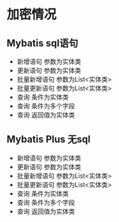 # 加密情况

## Mybatis sql语句

- 新增语句 参数为实体类
- 更新语句 参数为实体类
- 批量新增语句 参数为List<实体类>
- 批量更新语句 参数为List<实体类>
- 查询 条件为实体类
- 查询 条件为多个字段
- 查询 返回值为实体类

## Mybatis Plus 无sql

- 新增语句 参数为实体类
- 更新语句 参数为实体类
- 批量新增语句 参数为List<实体类>
- 批量更新语句 参数为List<实体类>
- 查询 条件为实体类
- 查询 条件为多个字段
- 查询 返回值为实体类